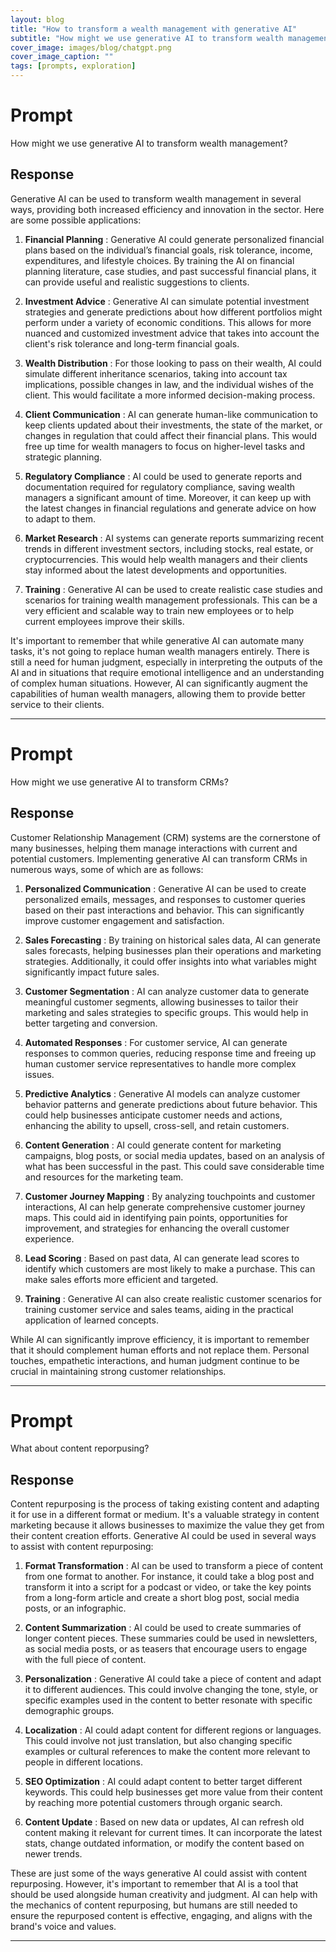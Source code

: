 ```yaml
---
layout: blog
title: "How to transform a wealth management with generative AI"
subtitle: "How might we use generative AI to transform wealth management?"
cover_image: images/blog/chatgpt.png
cover_image_caption: ""
tags: [prompts, exploration]
---
```


# Prompt

How might we use generative AI to transform wealth management?

## Response

Generative AI can be used to transform wealth management in several ways, providing both increased efficiency and innovation in the sector. Here are some possible applications:

1.  **Financial Planning** : Generative AI could generate personalized financial plans based on the individual’s financial goals, risk tolerance, income, expenditures, and lifestyle choices. By training the AI on financial planning literature, case studies, and past successful financial plans, it can provide useful and realistic suggestions to clients.

2.  **Investment Advice** : Generative AI can simulate potential investment strategies and generate predictions about how different portfolios might perform under a variety of economic conditions. This allows for more nuanced and customized investment advice that takes into account the client's risk tolerance and long-term financial goals.

3.  **Wealth Distribution** : For those looking to pass on their wealth, AI could simulate different inheritance scenarios, taking into account tax implications, possible changes in law, and the individual wishes of the client. This would facilitate a more informed decision-making process.

4.  **Client Communication** : AI can generate human-like communication to keep clients updated about their investments, the state of the market, or changes in regulation that could affect their financial plans. This would free up time for wealth managers to focus on higher-level tasks and strategic planning.

5.  **Regulatory Compliance** : AI could be used to generate reports and documentation required for regulatory compliance, saving wealth managers a significant amount of time. Moreover, it can keep up with the latest changes in financial regulations and generate advice on how to adapt to them.

6.  **Market Research** : AI systems can generate reports summarizing recent trends in different investment sectors, including stocks, real estate, or cryptocurrencies. This would help wealth managers and their clients stay informed about the latest developments and opportunities.

7.  **Training** : Generative AI can be used to create realistic case studies and scenarios for training wealth management professionals. This can be a very efficient and scalable way to train new employees or to help current employees improve their skills.

It's important to remember that while generative AI can automate many tasks, it's not going to replace human wealth managers entirely. There is still a need for human judgment, especially in interpreting the outputs of the AI and in situations that require emotional intelligence and an understanding of complex human situations. However, AI can significantly augment the capabilities of human wealth managers, allowing them to provide better service to their clients.

---

# Prompt

How might we use generative AI to transform CRMs?

## Response

Customer Relationship Management (CRM) systems are the cornerstone of many businesses, helping them manage interactions with current and potential customers. Implementing generative AI can transform CRMs in numerous ways, some of which are as follows:

1.  **Personalized Communication** : Generative AI can be used to create personalized emails, messages, and responses to customer queries based on their past interactions and behavior. This can significantly improve customer engagement and satisfaction.

2.  **Sales Forecasting** : By training on historical sales data, AI can generate sales forecasts, helping businesses plan their operations and marketing strategies. Additionally, it could offer insights into what variables might significantly impact future sales.

3.  **Customer Segmentation** : AI can analyze customer data to generate meaningful customer segments, allowing businesses to tailor their marketing and sales strategies to specific groups. This would help in better targeting and conversion.

4.  **Automated Responses** : For customer service, AI can generate responses to common queries, reducing response time and freeing up human customer service representatives to handle more complex issues.

5.  **Predictive Analytics** : Generative AI models can analyze customer behavior patterns and generate predictions about future behavior. This could help businesses anticipate customer needs and actions, enhancing the ability to upsell, cross-sell, and retain customers.

6.  **Content Generation** : AI could generate content for marketing campaigns, blog posts, or social media updates, based on an analysis of what has been successful in the past. This could save considerable time and resources for the marketing team.

7.  **Customer Journey Mapping** : By analyzing touchpoints and customer interactions, AI can help generate comprehensive customer journey maps. This could aid in identifying pain points, opportunities for improvement, and strategies for enhancing the overall customer experience.

8.  **Lead Scoring** : Based on past data, AI can generate lead scores to identify which customers are most likely to make a purchase. This can make sales efforts more efficient and targeted.

9.  **Training** : Generative AI can also create realistic customer scenarios for training customer service and sales teams, aiding in the practical application of learned concepts.

While AI can significantly improve efficiency, it is important to remember that it should complement human efforts and not replace them. Personal touches, empathetic interactions, and human judgment continue to be crucial in maintaining strong customer relationships.

---

# Prompt

What about content reporpusing?

## Response

Content repurposing is the process of taking existing content and adapting it for use in a different format or medium. It's a valuable strategy in content marketing because it allows businesses to maximize the value they get from their content creation efforts. Generative AI could be used in several ways to assist with content repurposing:

1.  **Format Transformation** : AI can be used to transform a piece of content from one format to another. For instance, it could take a blog post and transform it into a script for a podcast or video, or take the key points from a long-form article and create a short blog post, social media posts, or an infographic.

2.  **Content Summarization** : AI could be used to create summaries of longer content pieces. These summaries could be used in newsletters, as social media posts, or as teasers that encourage users to engage with the full piece of content.

3.  **Personalization** : Generative AI could take a piece of content and adapt it to different audiences. This could involve changing the tone, style, or specific examples used in the content to better resonate with specific demographic groups.

4.  **Localization** : AI could adapt content for different regions or languages. This could involve not just translation, but also changing specific examples or cultural references to make the content more relevant to people in different locations.

5.  **SEO Optimization** : AI could adapt content to better target different keywords. This could help businesses get more value from their content by reaching more potential customers through organic search.

6.  **Content Update** : Based on new data or updates, AI can refresh old content making it relevant for current times. It can incorporate the latest stats, change outdated information, or modify the content based on newer trends.

These are just some of the ways generative AI could assist with content repurposing. However, it's important to remember that AI is a tool that should be used alongside human creativity and judgment. AI can help with the mechanics of content repurposing, but humans are still needed to ensure the repurposed content is effective, engaging, and aligns with the brand's voice and values.

---
